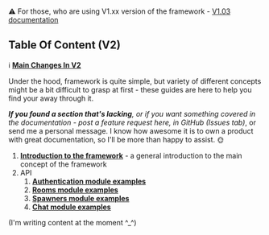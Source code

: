 ### 
:warning: For those, who are using V1.xx version of the framework -  [V1.03 documentation](https://github.com/alvyxaz/barebones-master-v1/wiki)

## Table Of Content (V2)

ℹ️ [**Main Changes In V2**](https://github.com/alvyxaz/barebones-masterserver/wiki/Main-Changes-in-V2)

Under the hood, framework is quite simple, but variety of different concepts might be a bit difficult to grasp at first - these guides are here to help you find your away through it.

_**If you found a section that's lacking**, or if you want something covered in the documentation - post a feature request here, in GitHub (Issues tab)_, or send me a personal message. I know how awesome it is to own a product with great documentation, so I'll be more than happy to assist. 🌞 

1. [**Introduction to the framework**](https://github.com/alvyxaz/barebones-masterserver/wiki/Introduction-To-The-Framework) - a general introduction to the main concept of the framework
2. API
   1. [**Authentication module examples**](https://github.com/alvyxaz/barebones-masterserver/wiki/API-examples.-Authentication)
   1. [**Rooms module examples**](https://github.com/alvyxaz/barebones-masterserver/wiki/API-examples.-Rooms)
   1. [**Spawners module examples**](https://github.com/alvyxaz/barebones-masterserver/wiki/API-examples.-Spawner)
   1. [**Chat module examples**](https://github.com/alvyxaz/barebones-masterserver/wiki/API-examples.-Chat)


(I'm writing content at the moment ^_^)